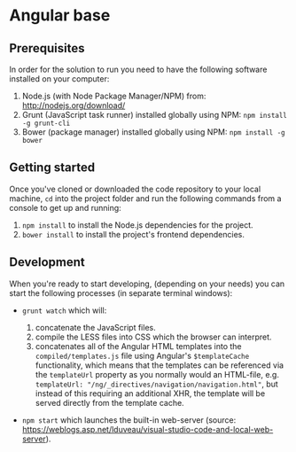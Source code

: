 # Angular base

## Prerequisites
In order for the solution to run you need to have the following software installed on your computer:

1)  Node.js (with Node Package Manager/NPM) from: http://nodejs.org/download/
1)  Grunt (JavaScript task runner) installed globally using NPM: `npm install -g grunt-cli`
1) Bower (package manager) installed globally using NPM: `npm install -g bower`


## Getting started
Once you've cloned or downloaded the code repository to your local machine, `cd` into the project folder and run the following commands from a console to get up and running:

1) `npm install` to install the Node.js dependencies for the project.
1) `bower install` to install the project's frontend dependencies.


## Development
When you're ready to start developing, (depending on your needs) you can start the following processes (in separate terminal windows):

- `grunt watch` which will:
    1) concatenate the JavaScript files.
    1) compile the LESS files into CSS which the browser can interpret.
    1) concatenates all of the Angular HTML templates into the `compiled/templates.js` file using Angular's `$templateCache` functionality, which means that the templates can be referenced via the `templateUrl` property as you normally would an HTML-file, e.g. `templateUrl: "/ng/_directives/navigation/navigation.html"`, but instead of this requiring an additional XHR, the template will be served directly from the template cache.

- `npm start` which launches the built-in web-server (source: https://weblogs.asp.net/lduveau/visual-studio-code-and-local-web-server).